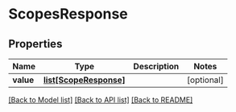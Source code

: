 # ScopesResponse

## Properties
Name | Type | Description | Notes
------------ | ------------- | ------------- | -------------
**value** | [**list[ScopeResponse]**](ScopeResponse.md) |  | [optional] 

[[Back to Model list]](../README.md#documentation-for-models) [[Back to API list]](../README.md#documentation-for-api-endpoints) [[Back to README]](../README.md)

